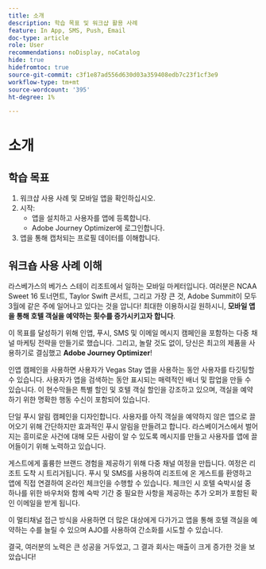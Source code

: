 ```yaml
---
title: 소개
description: 학습 목표 및 워크샵 활용 사례
feature: In App, SMS, Push, Email
doc-type: article
role: User
recommendations: noDisplay, noCatalog
hide: true
hidefromtoc: true
source-git-commit: c3f1e87ad556d630d03a359408edb7c23f1cf3e9
workflow-type: tm+mt
source-wordcount: '395'
ht-degree: 1%

---
```



# 소개

## 학습 목표

1. 워크샵 사용 사례 및 모바일 앱을 확인하십시오.
2. 시작:
   * 앱을 설치하고 사용자를 앱에 등록합니다.
   * Adobe Journey Optimizer에 로그인합니다.
3. 앱을 통해 캡처되는 프로필 데이터를 이해합니다.

## 워크숍 사용 사례 이해

라스베가스의 베가스 스테이 리조트에서 일하는 모바일 마케터입니다. 여러분은 NCAA Sweet 16 토너먼트, Taylor Swift 콘서트, 그리고 가장 큰 것, Adobe Summit이 모두 3월에 같은 주에 일어나고 있다는 것을 압니다! 최대한 이용하시길 원하시니, **모바일 앱을 통해 호텔 객실을 예약하는 횟수를 증가시키고자 합니다**.

이 목표를 달성하기 위해 인앱, 푸시, SMS 및 이메일 메시지 캠페인을 포함하는 다중 채널 마케팅 전략을 만들기로 했습니다.  그리고, 놀랄 것도 없이, 당신은 최고의 제품을 사용하기로 결심했고 **Adobe Journey Optimizer**!

인앱 캠페인을 사용하면 사용자가 Vegas Stay 앱을 사용하는 동안 사용자를 타깃팅할 수 있습니다. 사용자가 앱을 검색하는 동안 표시되는 매력적인 배너 및 팝업을 만들 수 있습니다. 이 현수막들은 특별 할인 및 호텔 객실 할인을 강조하고 있으며, 객실을 예약하기 위한 명확한 행동 수신이 포함되어 있습니다.

단일 푸시 알림 캠페인을 디자인합니다. 사용자를 아직 객실을 예약하지 않은 앱으로 끌어오기 위해 간단하지만 효과적인 푸시 알림을 만들려고 합니다. 라스베이거스에서 벌어지는 흥미로운 사건에 대해 모든 사람이 알 수 있도록 메시지를 만들고 사용자를 앱에 끌어들이기 위해 노력하고 있습니다.

게스트에게 훌륭한 브랜드 경험을 제공하기 위해 다중 채널 여정을 만듭니다. 여정은 리조트 도착 시 트리거됩니다. 푸시 및 SMS를 사용하여 리조트에 온 게스트를 환영하고 앱에 직접 연결하여 온라인 체크인을 수행할 수 있습니다. 체크인 시 호텔 숙박시설 중 하나를 위한 바우처와 함께 숙박 기간 중 필요한 사항을 제공하는 추가 오퍼가 포함된 확인 이메일을 받게 됩니다.

이 멀티채널 접근 방식을 사용하면 더 많은 대상에게 다가가고 앱을 통해 호텔 객실을 예약하는 수를 늘릴 수 있으며 AJO를 사용하여 간소화를 시도할 수 있습니다.

결국, 여러분의 노력은 큰 성공을 거두었고, 그 결과 회사는 매출이 크게 증가한 것을 보았습니다!
